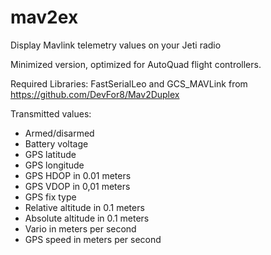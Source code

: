 # mav2ex
Display Mavlink telemetry values on your Jeti radio

Minimized version, optimized for AutoQuad flight controllers.

Required Libraries:
FastSerialLeo and GCS_MAVLink from https://github.com/DevFor8/Mav2Duplex

Transmitted values:
- Armed/disarmed
- Battery voltage
- GPS latitude
- GPS longitude
- GPS HDOP in 0.01 meters
- GPS VDOP in 0,01 meters
- GPS fix type
- Relative altitude in 0.1 meters
- Absolute altitude in 0.1 meters
- Vario in meters per second
- GPS speed in meters per second
